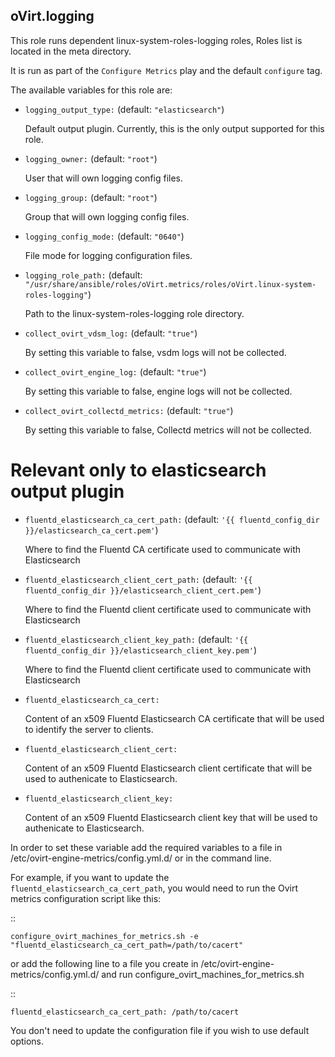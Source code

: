 ## oVirt.logging

This role runs dependent linux-system-roles-logging roles, Roles list is located in the meta directory.

It is run as part of the `Configure Metrics` play and the default `configure` tag.

The available variables for this role are:

- `logging_output_type:` (default: `"elasticsearch"`)

  Default output plugin. Currently, this is the only output supported for this role.

- `logging_owner:` (default: `"root"`)

  User that will own logging config files.

- `logging_group:` (default: `"root"`)

  Group that will own logging config files.

- `logging_config_mode:` (default: `"0640"`)

  File mode for logging configuration files.

- `logging_role_path:` (default: `"/usr/share/ansible/roles/oVirt.metrics/roles/oVirt.linux-system-roles-logging"`)

  Path to the linux-system-roles-logging role directory.

- `collect_ovirt_vdsm_log:` (default: `"true"`)

  By setting this variable to false, vsdm logs will not be collected.

- `collect_ovirt_engine_log:` (default: `"true"`)

  By setting this variable to false, engine logs will not be collected.

- `collect_ovirt_collectd_metrics:` (default: `"true"`)

  By setting this variable to false, Collectd metrics will not be collected.


# Relevant only to elasticsearch output plugin

- `fluentd_elasticsearch_ca_cert_path:` (default: `'{{ fluentd_config_dir }}/elasticsearch_ca_cert.pem'`)

  Where to find the Fluentd CA certificate used to communicate with Elasticsearch

- `fluentd_elasticsearch_client_cert_path:` (default: `'{{ fluentd_config_dir }}/elasticsearch_client_cert.pem'`)

  Where to find the Fluentd client certificate used to communicate with Elasticsearch

- `fluentd_elasticsearch_client_key_path:` (default: `'{{ fluentd_config_dir }}/elasticsearch_client_key.pem'`)

  Where to find the Fluentd client certificate used to communicate with Elasticsearch

- `fluentd_elasticsearch_ca_cert:`

  Content of an x509 Fluentd Elasticsearch CA certificate that will be used to identify the
  server to clients.

- `fluentd_elasticsearch_client_cert:`

  Content of an x509 Fluentd Elasticsearch client certificate that will be used to
  authenicate to Elasticsearch.

- `fluentd_elasticsearch_client_key:`

  Content of an x509 Fluentd Elasticsearch client key that will be used to
  authenicate to Elasticsearch.


In order to set these variable add the required variables to a file in
/etc/ovirt-engine-metrics/config.yml.d/ or in the command line.

For example, if you want to update the `fluentd_elasticsearch_ca_cert_path`,
you would need to run the Ovirt metrics configuration script like this:

::


    configure_ovirt_machines_for_metrics.sh -e "fluentd_elasticsearch_ca_cert_path=/path/to/cacert"


or add the following line to a file you create in /etc/ovirt-engine-metrics/config.yml.d/
and run configure_ovirt_machines_for_metrics.sh

::

    fluentd_elasticsearch_ca_cert_path: /path/to/cacert

You don't need to update the configuration file if you wish to use default options.
